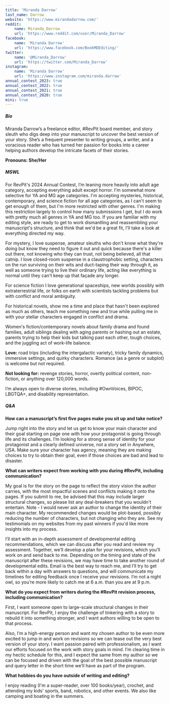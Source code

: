 ```yaml
---
title: 'Miranda Darrow'
last_name: Darrow
website: 'https://www.mirandadarrow.com/'
reddit:
    name: Miranda_Darrow
    url: 'https://www.reddit.com/user/Miranda_Darrow'
facebook:
    name: 'Miranda Darrow'
    url: 'https://www.facebook.com/BookMDEditing/'
twitter:
    name: '@Miranda_Darrow'
    url: 'https://twitter.com/Miranda_Darrow'
instagram:
    name: 'Miranda Darrow'
    url: 'https://www.instagram.com/miranda.darrow'
annual_contest_2023: true
annual_contest_2022: true
annual_contest_2021: true
annual_contest_2020: true
mini: true
---
```


##### Bio

Miranda Darrow’s a freelance editor, #RevPit board member, and story sleuth who digs deep into your manuscript to uncover the best version of your story. She’s a frequent presenter to writing groups, a writer, and a voracious reader who has turned her passion for books into a career helping authors develop the intricate facets of their stories.

**Pronouns: She/Her**

##### MSWL

For RevPit's 2024 Annual Contest, I’m leaning more heavily into adult age category, accepting everything adult except horror. I'm somewhat more selective for YA and MG age categories. I'm accepting mysteries, historical, contemporary, and science fiction for all age categories, as I can't seem to get enough of them, but I'm more restricted with other genres. I'm making this restriction largely to control how many submissions I get, but I do work with pretty much all genres in YA and MG too. If you are familiar with my editing style, are ready to get to work dismantling and reassembling your manuscript's structure, and think that we'd be a great fit, I'll take a look at everything directed my way.

For mystery, I love suspense, amateur sleuths who don't know what they're doing but know they need to figure it out and quick because there's a killer out there, not knowing who they can trust, not being believed, all that catnip. I love closed-room suspense in a claustrophobic setting, characters on the run surviving on their wits and duct-taping their way through it, as well as someone trying to live their ordinary life, acting like everything is normal until they can't keep up that façade any longer.

For science fiction I love generational spaceships, new worlds possibly with extraterrestrial life, or folks on earth with scientists tackling problems but with conflict and moral ambiguity.

For historical novels, show me a time and place that hasn't been explored as much as others, teach me something new and true while pulling me in with your stellar characters engaged in conflict and drama.

Women's fiction/contemporary novels about family drama and found families, adult siblings dealing with aging parents or hashing out an estate, parents trying to help their kids but talking past each other, tough choices, and the juggling act of work-life balance.

**Love:** road trips (including the intergalactic variety), tricky family dynamics, immersive settings, and quirky characters. Romance (as a genre or subplot) is welcome but not required.

**Not looking for:** revenge stories, horror, overtly political content, non-fiction, or anything over 120,000 words.

I’m always open to diverse stories, including #OwnVoices, BIPOC, LBGTQA+, and disability representation.

##### Q&A

**How can a manuscript’s first five pages make you sit up and take notice?**

Jump right into the story and let us get to know your main character and their goal starting on page one with how your protagonist is going through life and its challenges. I’m looking for a strong sense of identity for your protagonist and a clearly defined universe, not a story set in Anywhere, USA. Make sure your character has agency, meaning they are making choices to try to obtain their goal, even if those choices are bad and lead to disaster.

**What can writers expect from working with you during #RevPit, including communication?**

My goal is for the story on the page to reflect the story vision the author carries, with the most impactful scenes and conflicts making it onto the pages. If you submit to me, be advised that this may include larger structural changes, so please list any deal-breakers that you wouldn't entertain. Note - I would never ask an author to change the identity of their main character. My recommended changes would be plot-based, possibly reducing the number of characters, but not changing who they are. See my testimonials on my websites from my past winners if you'd like more insights into my process.

I’ll start with an in-depth assessment of developmental editing recommendations, which we can discuss after you read and review my assessment. Together, we’ll develop a plan for your revisions, which you’ll work on and send back to me. Depending on the timing and state of the manuscript after these revisions, we may have time to take another round of developmental edits. Email is the best way to reach me, and I’ll try to get back within a day with answers to questions, and will communicate my timelines for editing feedback once I receive your revisions. I’m not a night owl, so you’re more likely to catch me at 6 a.m. than you are at 9 p.m.

**What do you expect from writers during the #RevPit revision process, including communication?**

First, I want someone open to large-scale structural changes in their manuscript. For RevPit, I enjoy the challenge of tinkering with a story to rebuild it into something stronger, and I want authors willing to be open to that process.

Also, I’m a high-energy person and want my chosen author to be even more excited to jump in and work on revisions so we can tease out the very best version of your story. I want passion paired with professionalism, as I want our efforts focused on the work with story goals in mind. I’m clearing time in my hectic schedule for this, and I expect the same from my author so we can be focused and driven with the goal of the best possible manuscript and query letter in the short time we’ll have as part of the program.
 
**What hobbies do you have outside of writing and editing?**

I enjoy reading (I'm a super-reader, over 100 books/year), crochet, and attending my kids' sports, band, robotics, and other events. We also like camping and boating in the summers.